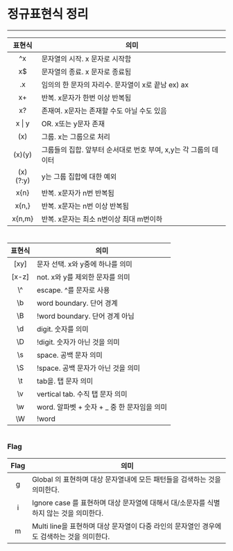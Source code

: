 # 정규표현식 정리

* * *

|    표현식     | 의미                                      |  
|:----------:|-----------------------------------------|    
|     ^x     | 문자열의 시작. x 문자로 시작함                      |  
|     x$     | 문자열의 종료. x 문자로 종료됨                      |
|     .x     | 임의의 한 문자의 자리수. 문자열이 x로 끝남 ex) ax        |
|     x+     | 반복. x문자가 한번 이상 반복됨                      |
|     x?     | 존재여. x문자는 존재할 수도 아닐 수도 있음               |
| x &#124; y | OR. x또는 y문자 존재                          |
|    (x)     | 그룹. x는 그룹으로 처리                          |
|   (x)(y)   | 그룹들의 집합. 앞부터 순서대로 번호 부여, x,y는 각 그룹의 데이터 |
|  (x)(?:y)  | y는 그룹 집합에 대한 예외                         |
|    x{n}    | 반복. x문자가 n번 반복됨                         |
|   x{n,}    | 반복. x문자는 n번 이상 반복됨                      |
|   x{n,m}   | 반복. x문자는 최소 n번이상 최대 m번이하                |

#

|  표현식  | 의미                              |  
|:-----:|---------------------------------|   
| [xy]  | 문자 선택. x와 y중에 하나를 의미            |
| [x-z] | not. x와 y를 제외한 문자를 의미           |
|  \\^   | escape.  ^를 문자로 사용              |
|  \b   | word boundary. 단어 경계            |
|  \B   | !word boundary. 단어 경계 아님        |
|  \d   | digit. 숫자를 의미                   |
|  \D   | !digit. 숫자가 아닌 것을 의미            |
|  \s   | space. 공백 문자 의미                 |
|  \S   | !space. 공백 문자가 아닌 것을 의미         |
|  \t   | tab을. 탭 문자 의미                   |
|  \v   | vertical tab.  수직 탭 문자 의미       |
|  \w   | word.  알파벳 + 숫자 + _ 중 한 문자임을 의미 |
|  \W   | !word                           |

  #
### Flag 
| Flag | 의미                                                    |  
|:----:|-------------------------------------------------------|
|  g   | Global 의 표현하며 대상 문자열내에 모든 패턴들을 검색하는 것을 의미한다.          |
|  i   | Ignore case 를 표현하며 대상 문자열에 대해서 대/소문자를 식별하지 않는 것을 의미한다. |
|  m   | Multi line을 표현하며 대상 문자열이 다중 라인의 문자열인 경우에도 검색하는 것을 의미한다.                                                      |
